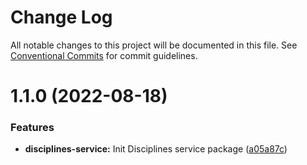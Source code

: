 # Change Log

All notable changes to this project will be documented in this file.
See [Conventional Commits](https://conventionalcommits.org) for commit guidelines.

# 1.1.0 (2022-08-18)


### Features

* **disciplines-service:** Init Disciplines service package ([a05a87c](https://github.com/detechworld/tto-packages/commit/a05a87c450a5831644bc5582ebdd8a4850a1ae28))
